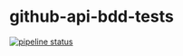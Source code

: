 # github-api-bdd-tests

[![pipeline status](https://gitlab.com/rekunjulia/github-api-bdd-tests/badges/main/pipeline.svg)](https://gitlab.com/rekunjulia/github-api-bdd-tests/-/commits/main)


